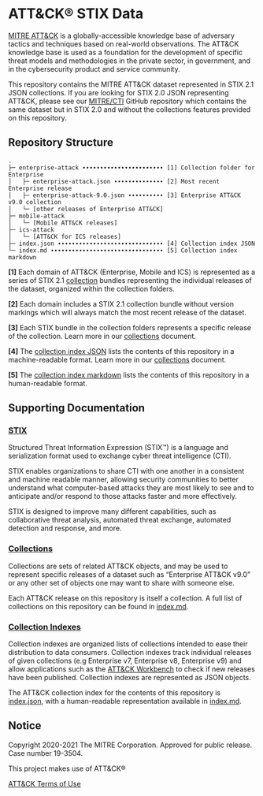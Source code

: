 # ATT&CK® STIX Data

[MITRE ATT&CK](https://attack.mitre.org) is a globally-accessible knowledge base of adversary tactics and techniques based on real-world observations. The ATT&CK knowledge base is used as a foundation for the development of specific threat models and methodologies in the private sector, in government, and in the cybersecurity product and service community. 

This repository contains the MITRE ATT&CK dataset represented in STIX 2.1 JSON collections. If you are looking for STIX 2.0 JSON representing ATT&CK, please see our [MITRE/CTI](https://github.com/mitre/cti) GitHub repository which contains the same dataset but in STIX 2.0 and without the collections features provided on this repository.

## Repository Structure

```
.
├─ enterprise-attack ∙∙∙∙∙∙∙∙∙∙∙∙∙∙∙∙∙∙∙∙∙∙∙ [1] Collection folder for Enterprise
│   ├─ enterprise-attack.json ∙∙∙∙∙∙∙∙∙∙∙∙∙∙ [2] Most recent Enterprise release
│   ├─ enterprise-attack-9.0.json ∙∙∙∙∙∙∙∙∙∙ [3] Enterprise ATT&CK v9.0 collection
│   └─ [other releases of Enterprise ATT&CK]
├─ mobile-attack
│   └─ [Mobile ATT&CK releases]
├─ ics-attack
│   └─ [ATT&CK for ICS releases]
├─ index.json ∙∙∙∙∙∙∙∙∙∙∙∙∙∙∙∙∙∙∙∙∙∙∙∙∙∙∙∙∙∙ [4] Collection index JSON
└─ index.md ∙∙∙∙∙∙∙∙∙∙∙∙∙∙∙∙∙∙∙∙∙∙∙∙∙∙∙∙∙∙∙∙ [5] Collection index markdown
```

**[1]** Each domain of ATT&CK (Enterprise, Mobile and ICS) is represented as a series of  STIX 2.1 [collection](https://github.com/center-for-threat-informed-defense/attack-workbench-frontend/blob/master/docs/collections.md#collections) bundles representing the individual releases of the dataset, organized within the collection folders.

**[2]** Each domain includes a STIX 2.1 collection bundle without version markings which will always match the most recent release of the dataset.

**[3]** Each STIX bundle in the collection folders represents a specific release of the collection. Learn more in our [collections](https://github.com/center-for-threat-informed-defense/attack-workbench-frontend/blob/master/docs/collections.md#collections) document.

**[4]** The [collection index JSON](https://raw.githubusercontent.com/mitre-attack/attack-stix-data/master/index.json) lists the contents of this repository in a machine-readable format. Learn more in our [collections](https://github.com/center-for-threat-informed-defense/attack-workbench-frontend/blob/master/docs/collections.md#collection-indexes) document.

**[5]** The [collection index markdown](/index.md) lists the contents of this repository in a human-readable format.

## Supporting Documentation

### [STIX](https://oasis-open.github.io/cti-documentation/)

Structured Threat Information Expression (STIX™) is a language and serialization format used to exchange cyber threat intelligence (CTI).

STIX enables organizations to share CTI with one another in a consistent and machine readable manner, allowing security communities to better understand what computer-based attacks they are most likely to see and to anticipate and/or respond to those attacks faster and more effectively.

STIX is designed to improve many different capabilities, such as collaborative threat analysis, automated threat exchange, automated detection and response, and more.

### [Collections](https://github.com/center-for-threat-informed-defense/attack-workbench-frontend/blob/master/docs/collections.md#collections)

Collections are sets of related ATT&CK objects, and may be used to represent specific releases of a dataset such as “Enterprise ATT&CK v9.0” or any other set of objects one may want to share with someone else. 

Each ATT&CK release on this repository is itself a collection. A full list of collections on this repository can be found in [index.md](index.md).

### [Collection Indexes](https://github.com/center-for-threat-informed-defense/attack-workbench-frontend/blob/master/docs/collections.md#collection-indexes)

Collection indexes are organized lists of collections intended to ease their distribution to data consumers. Collection indexes track individual releases of given collections (e.g Enterprise v7, Enterprise v8, Enterprise v9) and allow applications such as the [ATT&CK Workbench](https://github.com/center-for-threat-informed-defense/attack-workbench-frontend) to check if new releases have been published. Collection indexes are represented as JSON objects.
  
The ATT&CK collection index for the contents of this repository is [index.json](https://raw.githubusercontent.com/mitre-attack/attack-stix-data/master/index.json), with a human-readable representation available in [index.md](index.md).

<!-- TODO re-add this document -->
<!-- ### [Usage](/USAGE.md) -->

<!-- The Usage document includes documentation of the ATT&CK data model as well as code examples for accessing and querying this content with [cti-python-stix2](https://github.com/oasis-open/cti-python-stix2). Additional information and tooling for maintaining the data in this repository is available in the [util](/util) folder. -->

## Notice 

Copyright 2020-2021 The MITRE Corporation. Approved for public release. Case number 19-3504.

This project makes use of ATT&CK®

[ATT&CK Terms of Use](https://attack.mitre.org/resources/terms-of-use/)